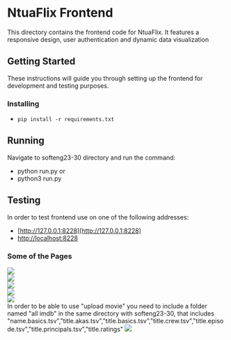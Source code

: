 # **NtuaFlix Frontend**
This directory contains the frontend code for NtuaFlix. It features a responsive design, user authentication and dynamic data visualization

## **Getting Started**
These instructions will guide you through setting up the frontend for development and testing purposes.

### **Installing**
- ``` pip install -r requirements.txt ```

 ## **Running**
 Navigate to softeng23-30 directory and run the command:
   - python run.py or
   - python3 run.py

## **Testing**
In order to test frontend use on one of the following addresses:
  - [http://127.0.0.1:8228](http://127.0.0.1:8228)
  - [http://localhost:8228](http://localhost:8228)
### **Some of the Pages**
![](https://github.com/ntua/softeng23-30/blob/main/assets/frontend-1-ezgif.com-video-to-gif-converter.gif
)  
![](https://github.com/ntua/softeng23-30/blob/main/assets/frontend-2-ezgif.com-video-to-gif-converter.gif)  
![](https://github.com/ntua/softeng23-30/blob/main/assets/frontend-landing-1.png)  
![](https://github.com/ntua/softeng23-30/blob/main/assets/frontend-landing-2.png)  
![](https://github.com/ntua/softeng23-30/blob/main/assets/admin-1.png)  
In order to be able to use "upload movie" you need to include a folder named "all imdb" in the same directory with softeng23-30, that includes "name.basics.tsv","title.akas.tsv","title.basics.tsv","title.crew.tsv","title.episode.tsv","title.principals.tsv","title.ratings"
![](https://github.com/ntua/softeng23-30/blob/main/assets/admin-3.png)  
